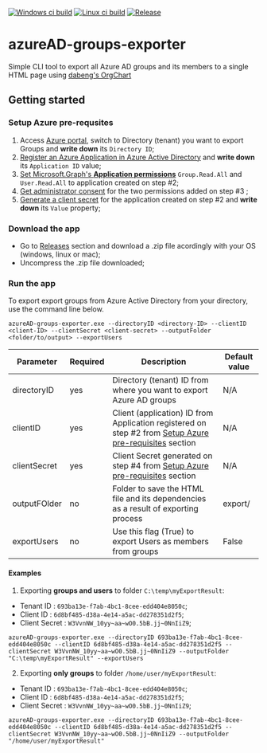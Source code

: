[![Windows ci build](https://github.com/RRSantos/azureAD-groups-exporter/actions/workflows/CI-Windows.yml/badge.svg)](https://github.com/RRSantos/azureAD-groups-exporter/actions/workflows/CI-Windows.yml)
[![Linux ci build](https://github.com/RRSantos/azureAD-groups-exporter/actions/workflows/CI-Ubuntu.yml/badge.svg)](https://github.com/RRSantos/azureAD-groups-exporter/actions/workflows/CI-Ubuntu.yml)
[![Release](https://github.com/RRSantos/azureAD-groups-exporter/actions/workflows/release.yml/badge.svg)](https://github.com/RRSantos/azureAD-groups-exporter/actions/workflows/release.yml)

# azureAD-groups-exporter
Simple CLI tool to export all Azure AD groups and its members to a single HTML page using [dabeng's OrgChart](https://github.com/dabeng/OrgChart)

## Getting started
### Setup Azure pre-requsites
1. Access [Azure portal](https://portal.azure.com/), switch to Directory (tenant) you want to export Groups and **write down** its ``Directory ID``;
2. [Register an Azure Application in Azure Active Directory](https://docs.microsoft.com/en-us/graph/auth-register-app-v2) and **write down** its ``Application ID`` value;
3. [Set Microsoft.Graph's  **Application permissions**](https://docs.microsoft.com/en-us/graph/auth-v2-service#2-configure-permissions-for-microsoft-graph) ``Group.Read.All`` and ``User.Read.All`` to application created on step #2;
4. [Get administrator consent](https://docs.microsoft.com/en-us/graph/auth-v2-service#3-get-administrator-consent) for the two permissions added on step #3 ;
5. [Generate a client secret](https://docs.microsoft.com/en-us/azure/active-directory/develop/quickstart-register-app#add-a-client-secret) for the application created on step #2  and **write down** its ``Value`` property;

### Download the app
- Go to [Releases](https://github.com/RRSantos/azureAD-groups-exporter/releases) section and download a .zip file acordingly with your OS (windows, linux or mac);
- Uncompress the .zip file downloaded;

### Run the app
To export export groups from Azure Active Directory from your directory, use the command line below.

```
azureAD-groups-exporter.exe --directoryID <directory-ID> --clientID <client-ID> --clientSecret <client-secret> --outputFolder <folder/to/output> --exportUsers
```

|Parameter|Required|Description|Default value| 
|--|--|--|--| 
|directoryID| yes | Directory (tenant) ID from where you want to export Azure AD groups| N/A|
|clientID| yes | Client (application) ID from Application registered on step #2 from [Setup Azure pre-requisites](#Setup-Azure-pre-requisites) section| N/A|
|clientSecret| yes | Client Secret generated on step #4 from [Setup Azure pre-requisites](#Setup-Azure-pre-requisites) section| N/A|
|outputFOlder| no | Folder to save the HTML file and its dependencies as a result of exporting process | export/|
|exportUsers| no | Use this flag (True) to export Users as members from groups | False|

#### Examples
1. Exporting **groups and users** to folder ``C:\temp\myExportResult``:
  - Tenant ID : `693ba13e-f7ab-4bc1-8cee-edd404e8050c`;
  - Client ID : `6d8bf485-d38a-4e14-a5ac-dd278351d2f5`;
  - Client Secret : `W3VvnNW_10yy~aa~wO0.5bB.jj~0NnIiZ9`;

```
azureAD-groups-exporter.exe --directoryID 693ba13e-f7ab-4bc1-8cee-edd404e8050c --clientID 6d8bf485-d38a-4e14-a5ac-dd278351d2f5 --clientSecret W3VvnNW_10yy~aa~wO0.5bB.jj~0NnIiZ9 --outputFolder "C:\temp\myExportResult" --exportUsers
```

2. Exporting **only groups** to folder ``/home/user/myExportResult``:
  - Tenant ID : `693ba13e-f7ab-4bc1-8cee-edd404e8050c`;
  - Client ID : `6d8bf485-d38a-4e14-a5ac-dd278351d2f5`;
  - Client Secret : `W3VvnNW_10yy~aa~wO0.5bB.jj~0NnIiZ9`;

```
azureAD-groups-exporter.exe --directoryID 693ba13e-f7ab-4bc1-8cee-edd404e8050c --clientID 6d8bf485-d38a-4e14-a5ac-dd278351d2f5 --clientSecret W3VvnNW_10yy~aa~wO0.5bB.jj~0NnIiZ9 --outputFolder "/home/user/myExportResult"
```

